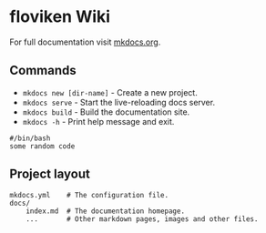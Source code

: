 # floviken Wiki

For full documentation visit [mkdocs.org](https://www.mkdocs.org).

## Commands

* `mkdocs new [dir-name]` - Create a new project.
* `mkdocs serve` - Start the live-reloading docs server.
* `mkdocs build` - Build the documentation site.
* `mkdocs -h` - Print help message and exit.

``` shell
#/bin/bash
some random code 
```

## Project layout

    mkdocs.yml    # The configuration file.
    docs/
        index.md  # The documentation homepage.
        ...       # Other markdown pages, images and other files.
